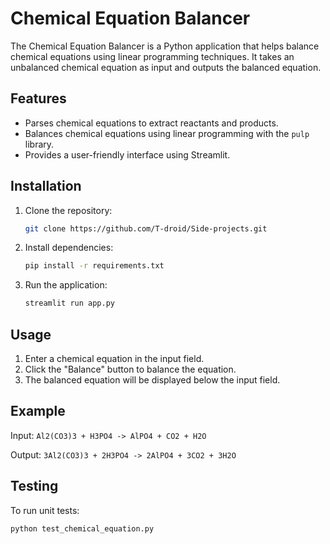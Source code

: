 
# Chemical Equation Balancer

The Chemical Equation Balancer is a Python application that helps balance chemical equations using linear programming techniques. It takes an unbalanced chemical equation as input and outputs the balanced equation.

## Features

- Parses chemical equations to extract reactants and products.
- Balances chemical equations using linear programming with the `pulp` library.
- Provides a user-friendly interface using Streamlit.

## Installation

1. Clone the repository:

    ```bash
    git clone https://github.com/T-droid/Side-projects.git
    ```

2. Install dependencies:

    ```bash
    pip install -r requirements.txt
    ```

3. Run the application:

    ```bash
    streamlit run app.py
    ```

## Usage

1. Enter a chemical equation in the input field.
2. Click the "Balance" button to balance the equation.
3. The balanced equation will be displayed below the input field.

## Example

Input: `Al2(CO3)3 + H3PO4 -> AlPO4 + CO2 + H2O`

Output: `3Al2(CO3)3 + 2H3PO4 -> 2AlPO4 + 3CO2 + 3H2O`

## Testing

To run unit tests:

```bash
python test_chemical_equation.py
```
